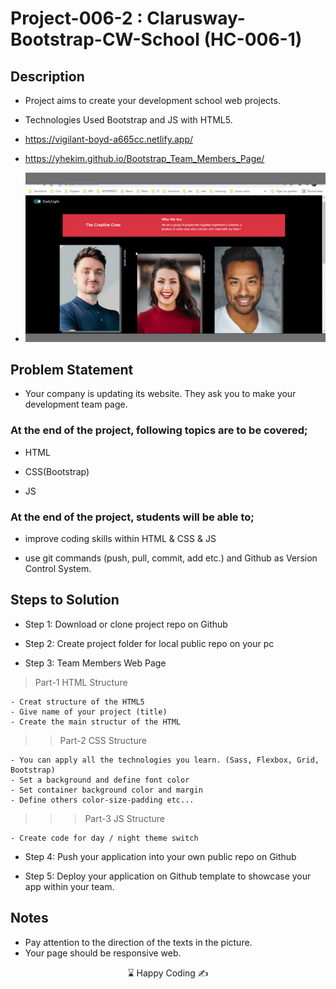 # Project-006-2 : Clarusway-Bootstrap-CW-School (HC-006-1)

## Description
- Project aims to create your development school web projects.

- Technologies Used Bootstrap and JS with HTML5.

- https://vigilant-boyd-a665cc.netlify.app/

- https://yhekim.github.io/Bootstrap_Team_Members_Page/

- ![gif](https://github.com/yhekim/Bootstrap_Team_Members_Page/blob/main/Bootstrap_team_members.gif)


## Problem Statement

- Your company is updating its website. They ask you to make your development team page.



### At the end of the project, following topics are to be covered;

- HTML 

- CSS(Bootstrap)

- JS


### At the end of the project, students will be able to;

- improve coding skills within HTML & CSS & JS

- use git commands (push, pull, commit, add etc.) and Github as Version Control System.

## Steps to Solution
  
- Step 1: Download or clone project repo on Github 

- Step 2: Create project folder for local public repo on your pc

- Step 3: Team Members Web Page

>Part-1 HTML Structure

	- Creat structure of the HTML5
	- Give name of your project (title)
	- Create the main structur of the HTML

>>Part-2 CSS Structure

    - You can apply all the technologies you learn. (Sass, Flexbox, Grid, Bootstrap)
	- Set a background and define font color
	- Set container background color and margin
	- Define others color-size-padding etc...

>>>Part-3 JS Structure

	- Create code for day / night theme switch
	
- Step 4: Push your application into your own public repo on Github

- Step 5: Deploy your application on Github template to showcase your app within your team.

## Notes

- Pay attention to the direction of the texts in the picture.
- Your page should be responsive web.

<center> ⌛ Happy Coding  ✍ </center>

